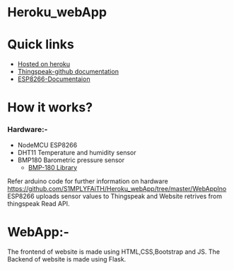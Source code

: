 # Heroku_webApp

# Quick links
- [Hosted on heroku](https://weatherapp77.herokuapp.com/)
- [Thingspeak-github documentation](https://github.com/mathworks/thingspeak-arduino)
- [ESP8266-Documentaion](https://github.com/esp8266/Arduino)

# How it works?
### Hardware:-
- NodeMCU ESP8266
- DHT11 Temperature and humidity sensor
- BMP180 Barometric pressure sensor
  - [BMP-180 Library](https://github.com/sparkfun/BMP180_Breakout_Arduino_Library)
  
Refer arduino code for further information on hardware
https://github.com/S1MPLYFAiTH/Heroku_webApp/tree/master/WebAppIno
ESP8266 uploads sensor values to Thingspeak and Website retrives from thingspeak Read API.

# WebApp:-
The frontend of website is made using HTML,CSS,Bootstrap and JS.
The Backend of website is made using Flask.

